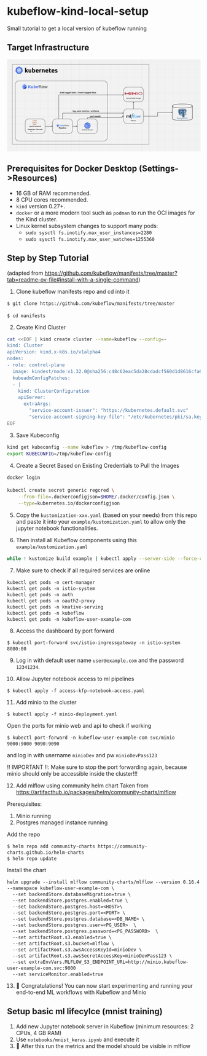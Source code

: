 # kubeflow-kind-local-setup
Small tutorial to get a local version of kubeflow running

## Target Infrastructure
![alt text](infrastructure.png "Infrastructure")

## Prerequisites for Docker Desktop (Settings->Resources)
- 16 GB of RAM recommended.
- 8 CPU cores recommended.
- `kind` version 0.27+.
- `docker` or a more modern tool such as `podman` to run the OCI images for the Kind cluster.
- Linux kernel subsystem changes to support many pods:
    - `sudo sysctl fs.inotify.max_user_instances=2280`
    - `sudo sysctl fs.inotify.max_user_watches=1255360`
 
## Step by Step Tutorial
(adapted from https://github.com/kubeflow/manifests/tree/master?tab=readme-ov-file#install-with-a-single-command)

1. Clone kubeflow manifests repo and cd into it
```
$ git clone https://github.com/kubeflow/manifests/tree/master

$ cd manifests
```

2. Create Kind Cluster
```sh
cat <<EOF | kind create cluster --name=kubeflow --config=-
kind: Cluster
apiVersion: kind.x-k8s.io/v1alpha4
nodes:
- role: control-plane
  image: kindest/node:v1.32.0@sha256:c48c62eac5da28cdadcf560d1d8616cfa6783b58f0d94cf63ad1bf49600cb027
  kubeadmConfigPatches:
  - |
    kind: ClusterConfiguration
    apiServer:
      extraArgs:
        "service-account-issuer": "https://kubernetes.default.svc"
        "service-account-signing-key-file": "/etc/kubernetes/pki/sa.key"
EOF
```

3. Save Kubeconfig
```sh
kind get kubeconfig --name kubeflow > /tmp/kubeflow-config
export KUBECONFIG=/tmp/kubeflow-config
```

4. Create a Secret Based on Existing Credentials to Pull the Images
```sh
docker login

kubectl create secret generic regcred \
    --from-file=.dockerconfigjson=$HOME/.docker/config.json \
    --type=kubernetes.io/dockerconfigjson
```

5. Copy the `kustomization-xxx.yaml` (based on your needs) from this repo and paste it into your `example/kustomization.yaml` to allow only the jupyter notebook functionalities.


6. Then install all Kubeflow components using this `example/kustomization.yaml`
```sh
while ! kustomize build example | kubectl apply --server-side --force-conflicts -f -; do echo "Retrying to apply resources"; sleep 20; done
```

7. Make sure to check if all required services are online
```
kubectl get pods -n cert-manager
kubectl get pods -n istio-system
kubectl get pods -n auth
kubectl get pods -n oauth2-proxy
kubectl get pods -n knative-serving
kubectl get pods -n kubeflow
kubectl get pods -n kubeflow-user-example-com
```

8. Access the dashboard by port forward
```
$ kubectl port-forward svc/istio-ingressgateway -n istio-system 8080:80
```

9. Log in with default user name `user@example.com` and the password `12341234`.

10. Allow Jupyter notebook access to ml pipelines
```
$ kubectl apply -f access-kfp-notebook-access.yaml
```

11. Add minio to the cluster

```
$ kubectl apply -f minio-deployment.yaml
```

Open the ports for minio web and api to check if working
```
$ kubectl port-forward -n kubeflow-user-example-com svc/minio 9000:9000 9090:9090
```
and log in with username `minioDev` and pw `minioDevPass123` 

‼️ IMPORTANT ‼️: Make sure to stop the port forwarding again, because minio should only be accessible inside the cluster!!!

12. Add mlflow using community helm chart
Taken from https://artifacthub.io/packages/helm/community-charts/mlflow

Prerequisites:
1. Minio running
2. Postgres managed instance running

Add the repo
```
$ helm repo add community-charts https://community-charts.github.io/helm-charts
$ helm repo update
````

Install the chart
```
helm upgrade --install mlflow community-charts/mlflow --version 0.16.4 --namespace kubeflow-user-example-com \
  --set backendStore.databaseMigration=true \
  --set backendStore.postgres.enabled=true \
  --set backendStore.postgres.host=<HOST>\
  --set backendStore.postgres.port=<PORT> \
  --set backendStore.postgres.database=<DB_NAME> \
  --set backendStore.postgres.user=<PG_USER>  \
  --set backendStore.postgres.password=<PG_PASSWORD>  \
  --set artifactRoot.s3.enabled=true \
  --set artifactRoot.s3.bucket=mlflow \
  --set artifactRoot.s3.awsAccessKeyId=minioDev \
  --set artifactRoot.s3.awsSecretAccessKey=minioDevPass123 \
  --set extraEnvVars.MLFLOW_S3_ENDPOINT_URL=http://minio.kubeflow-user-example-com.svc:9000 
  --set serviceMonitor.enabled=true 
```

13. 🎉 Congratulations! You can now start experimenting and running your end-to-end ML workflows with Kubeflow and Minio



## Setup basic ml lifecylce (mnist training)


1. Add new Jupyter notebook server in Kubeflow (minimum resources: 2 CPUs, 4 GB RAM)
2. Use `notebooks/mnist_keras.ipynb` and execute it
3. 🎉 After this run the metrics and the model should be visible in mlflow